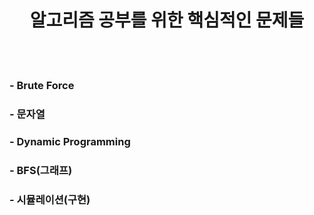 <div align=center>
  <h1>알고리즘 공부를 위한 핵심적인 문제들</h1>
</div>
<br/>
<br/>
  <h3>- Brute Force</h3>
  <h3>- 문자열</h3>
  <h3>- Dynamic Programming</h3>
  <h3>- BFS(그래프)</h3>
  <h3>- 시뮬레이션(구현)</h3>
